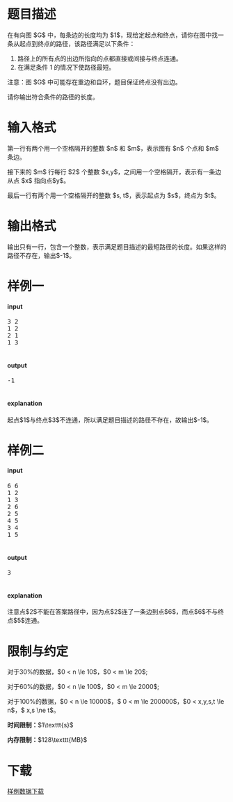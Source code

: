 # 题目描述

<p>在有向图 $G$ 中，每条边的长度均为 $1$，现给定起点和终点，请你在图中找一条从起点到终点的路径，该路径满足以下条件：</p>
<ol><li>路径上的所有点的出边所指向的点都直接或间接与终点连通。</li>
<li>在满足条件 1 的情况下使路径最短。</li>
</ol><p>注意：图 $G$ 中可能存在重边和自环，题目保证终点没有出边。</p>
<p>请你输出符合条件的路径的长度。</p>

# 输入格式


<p>第一行有两个用一个空格隔开的整数 $n$ 和 $m$，表示图有 $n$ 个点和 $m$ 条边。</p>
<p>接下来的 $m$ 行每行 $2$ 个整数 $x,y$，之间用一个空格隔开，表示有一条边从点 $x$ 指向点$y$。</p>
<p>最后一行有两个用一个空格隔开的整数 $s, t$，表示起点为 $s$，终点为 $t$。</p>

# 输出格式


<p>输出只有一行，包含一个整数，表示满足题目描述的最短路径的长度。如果这样的路径不存在，输出$-1$。</p>

# 样例一


<h4>input</h4>
<pre>3 2
1 2
2 1
1 3

</pre>

<h4>output</h4>
<pre>-1

</pre>

<h4>explanation</h4>
<p>起点$1$与终点$3$不连通，所以满足题目描述的路径不存在，故输出$-1$。</p>

# 样例二


<h4>input</h4>
<pre>6 6
1 2
1 3
2 6
2 5
4 5
3 4
1 5

</pre>

<h4>output</h4>
<pre>3

</pre>

<h4>explanation</h4>
<p>注意点$2$不能在答案路径中，因为点$2$连了一条边到点$6$，而点$6$不与终点$5$连通。</p>

# 限制与约定


<p>对于30%的数据，$0 &lt; n \le 10$，$0 &lt; m \le 20$;</p>
<p>对于60%的数据，$0 &lt; n \le 100$，$0 &lt; m \le 2000$;</p>
<p>对于100%的数据，$0 &lt; n \le 10000$，$ 0 &lt; m \le 200000$，$0 &lt; x,y,s,t \le n$，$ x,s \ne t$。</p>
<p><strong>时间限制：</strong>$1\texttt{s}$</p>
<p><strong>内存限制：</strong>$128\texttt{MB}$</p>

# 下载


<p><a href="/download.php?type=problem&amp;id=19">样例数据下载</a></p>
